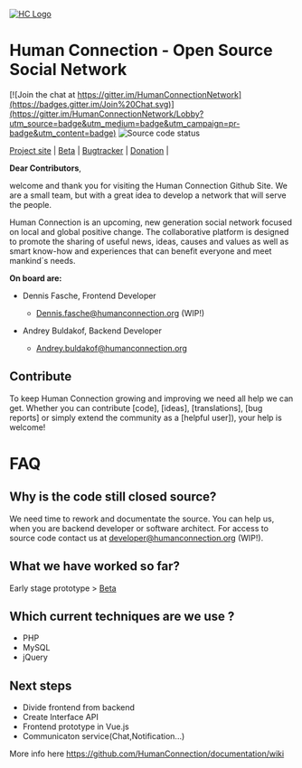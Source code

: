 [![HC Logo](http://test2.human-connection.org/images/hc_logo_with_subline.svg)](http://start.humanconnection.org/)
# Human Connection - Open Source Social Network
[![Join the chat at https://gitter.im/HumanConnectionNetwork](https://badges.gitter.im/Join%20Chat.svg)](https://gitter.im/HumanConnectionNetwork/Lobby?utm_source=badge&utm_medium=badge&utm_campaign=pr-badge&utm_content=badge)
![Source code status](https://img.shields.io/badge/source-closed-red.svg)

[Project site](http://start.humanconnection.org/) |
[Beta](http://beta.humanconnection.org/) |
[Bugtracker](http://beta.humanconnection.org/tools/bugs_tracker) |
[Donation](http://start.humanconnection.org/donate/) |

__Dear Contributors__,

welcome and thank you for visiting the Human Connection Github Site. 
We are a small team, but with a great idea to develop a network that will serve the people.

Human Connection is an upcoming, new generation social network focused on local and global positive change. The collaborative platform is designed to promote the sharing of useful news, ideas, causes and values as well as smart know-how and experiences that can benefit everyone and meet mankind´s needs.

__On board are:__

- Dennis Fasche, Frontend Developer
  - [Dennis.fasche@humanconnection.org](mailto:Dennis.fasche@humanconnection.org) (WIP!)

- Andrey Buldakof, Backend Developer
  - [Andrey.buldakof@humanconnection.org](mailto:andrey.buldakof@humanconnection.org)
  


## Contribute

To keep Human Connection growing and improving we need all help we can get. Whether you can contribute [code], [ideas], [translations], [bug reports] or simply extend the community as a [helpful user]), your help is welcome!

# FAQ

## Why is the code still closed source?
We need time to rework and documentate the source. You can help us, when you are backend developer or software architect. For access to source code contact us at [developer@humanconnection.org](mailto:developer@humanconnection.org) (WIP!).
## What we have worked so far?

Early stage prototype > [Beta](http://beta.humanconnection.org/)

## Which current techniques are we use ?

- PHP
- MySQL
- jQuery

## Next steps

- Divide frontend from backend
- Create Interface API
- Frontend prototype in Vue.js
- Communicaton service(Chat,Notification...)

More info here
<https://github.com/HumanConnection/documentation/wiki>
